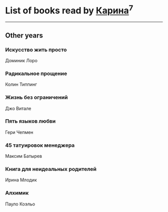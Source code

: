 # List of books read by [Карина](https://plus.google.com/u/0/113094351246440936608/)<sup>7</sup>
---

## Other years

### Искусство жить просто
Доминик Лоро


### Радикальное прощение
Колин Типпинг


### Жизнь без ограничений
Джо Витале


### Пять языков любви
Гери Чепмен


### 45 татуировок менеджера
Максим Батырев


### Книга для неидеальных родителей
Ирина Млодик


### Алхимик
Пауло Коэльо



